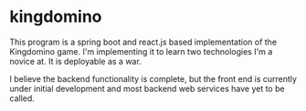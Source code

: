kingdomino
==========

This program is a spring boot and react.js based implementation of the Kingdomino game.
I'm implementing it to learn two technologies I'm a novice at. It is deployable as a war.

I believe the backend functionality is complete, but the front end is currently under
initial development and most backend web services have yet to be called.
